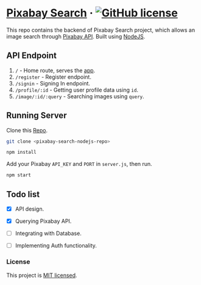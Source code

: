 
# [Pixabay Search](https://github.com/0xfr0ntier/pixabay-search-nodejs) &middot; [![GitHub license](https://img.shields.io/badge/license-MIT-blue.svg)](https://github.com/0xfr0ntier/pixabay-search-nodejs/blob/main/LICENSE)

This repo contains the backend of Pixabay Search project, which allows an image search through [Pixabay API](https://pixabay.com/api/docs/). Built using [NodeJS](https://github.com/nodejs/node).

## API Endpoint 

1. `/` - Home route, serves the [app](https://github.com/0xfr0ntier/pixabay-search-react).
2. `/register` - Register endpoint.
3. `/signin` - Signing In endpoint.
4. `/profile/:id` - Getting user profile data using `id`.
5. `/image/:id/:query` - Searching images using `query`.

## Running Server


Clone this [Repo](https://github.com/0xfr0ntier/pixabay-search-nodejs).

```sh
git clone <pixabay-search-nodejs-repo>

npm install
```
Add your Pixabay `API_KEY` and `PORT` in `server.js`, then run.

```sh
npm start
```

## Todo list

 - [x] API design.
 - [x] Querying Pixabay API.
 - [ ] Integrating with Database.
 - [ ] Implementing Auth functionality.


### License
This project is [MIT licensed](https://github.com/0xfr0ntier/pixabay-search-nodejs/blob/main/LICENSE).
